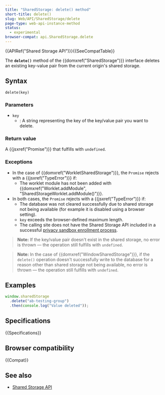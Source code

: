 ```yaml
---
title: "SharedStorage: delete() method"
short-title: delete()
slug: Web/API/SharedStorage/delete
page-type: web-api-instance-method
status:
  - experimental
browser-compat: api.SharedStorage.delete
---
```


{{APIRef("Shared Storage API")}}{{SeeCompatTable}}

The **`delete()`** method of the {{domxref("SharedStorage")}} interface deletes an existing key-value pair from the current origin's shared storage.

## Syntax

```js-nolint
delete(key)
```

### Parameters

- `key`
  - : A string representing the key of the key/value pair you want to delete.

### Return value

A {{jsxref("Promise")}} that fulfills with `undefined`.

### Exceptions

- In the case of {{domxref("WorkletSharedStorage")}}, the `Promise` rejects with a {{jsxref("TypeError")}} if:
  - The worklet module has not been added with {{domxref("Worklet.addModule", "SharedStorageWorklet.addModule()")}}.
- In both cases, the `Promise` rejects with a {{jsxref("TypeError")}} if:
  - The database was not cleared successfully due to shared storage not being available (for example it is disabled using a browser setting).
  - `key` exceeds the browser-defined maximum length.
  - The calling site does not have the Shared Storage API included in a successful [privacy sandbox enrollment process](/en-US/docs/Web/Privacy/Privacy_sandbox/Enrollment).

> **Note:** If the key/value pair doesn't exist in the shared storage, no error is thrown — the operation still fulfills with `undefined`.

> **Note:** In the case of {{domxref("WindowSharedStorage")}}, if the `delete()` operation doesn't successfully write to the database for a reason other than shared storage not being available, no error is thrown — the operation still fulfills with `undefined`.

## Examples

```js
window.sharedStorage
  .delete("ab-testing-group")
  .then(console.log("Value deleted"));
```

## Specifications

{{Specifications}}

## Browser compatibility

{{Compat}}

## See also

- [Shared Storage API](/en-US/docs/Web/API/Shared_Storage_API)
